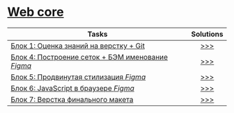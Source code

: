 # [Web core](https://gist.github.com/jm-program/593a28b5d609c1594d6d90dc228241ab)

|Tasks|Solutions|
|-|:-:|
| [Блок 1: Оценка знаний на верстку + Git](https://github.com/jm-program/css-task#%D0%B7%D0%B0%D0%B4%D0%B0%D0%BD%D0%B8%D0%B5-%D0%B4%D0%BB%D1%8F-%D0%BE%D0%BF%D1%80%D0%B5%D0%B4%D0%B5%D0%BB%D0%B5%D0%BD%D0%B8%D1%8F-%D1%83%D1%80%D0%BE%D0%B2%D0%BD%D1%8F-%D0%B7%D0%BD%D0%B0%D0%BD%D0%B8%D0%B9-%D0%B2%D0%B5%D1%80%D1%81%D1%82%D0%BA%D0%B8) | [>>>](https://sanirouke.github.io/JavaMentor/Section1/Block1/) |
| [Блок 4: Построение сеток + БЭМ именование *Figma*](https://www.figma.com/file/bZw1N2Q11xjRlRZWgpN74I/Block4) | [>>>](https://sanirouke.github.io/JavaMentor/Section1/Block4/) |
| [Блок 5: Продвинутая стилизация *Figma*](https://www.figma.com/file/VcovJdfnWZ8phhsqbAUIBr/Block-5-task?node-id=0%3A2186) | [>>>](https://sanirouke.github.io/JavaMentor/Section1/Block5/) |
| [Блок 6: JavaScript в браузере *Figma*](https://www.figma.com/file/dYxTnDZa3xXgpHbcpbVm95/Block6) | [>>>](https://sanirouke.github.io/JavaMentor/Section1/Block6/) |
| [Блок 7: Верстка финального макета](https://gist.github.com/jm-program/b786de1a1f34b62d3c30e587fb0c3d3d#%D0%B2%D0%B5%D1%80%D1%81%D1%82%D0%BA%D0%B0-%D0%B0%D0%B4%D0%B0%D0%BF%D1%82%D0%B8%D0%B2%D0%BD%D0%BE%D0%B3%D0%BE-%D0%BC%D0%B0%D0%BA%D0%B5%D1%82%D0%B0) | [>>>](https://sanirouke.github.io/BLOCK7/) |


